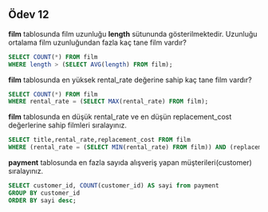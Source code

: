 

## Ödev 12

**film** tablosunda film uzunluğu **length** sütununda gösterilmektedir. Uzunluğu ortalama film uzunluğundan fazla kaç tane film vardır?

```sql
SELECT COUNT(*) FROM film
WHERE length > (SELECT AVG(length) FROM film);
```

**film** tablosunda en yüksek rental_rate değerine sahip kaç tane film vardır?

```sql
SELECT COUNT(*) FROM film
WHERE rental_rate = (SELECT MAX(rental_rate) FROM film);
```

**film** tablosunda en düşük rental_rate ve en düşün replacement_cost değerlerine sahip filmleri sıralayınız.

```sql
SELECT title,rental_rate,replacement_cost FROM film
WHERE (rental_rate = (SELECT MIN(rental_rate) FROM film)) AND (replacement_cost = (SELECT MIN(replacement_cost) FROM film));

```

**payment** tablosunda en fazla sayıda alışveriş yapan müşterileri(customer) sıralayınız.

```sql
SELECT customer_id, COUNT(customer_id) AS sayi from payment
GROUP BY customer_id
ORDER BY sayi desc;
```

